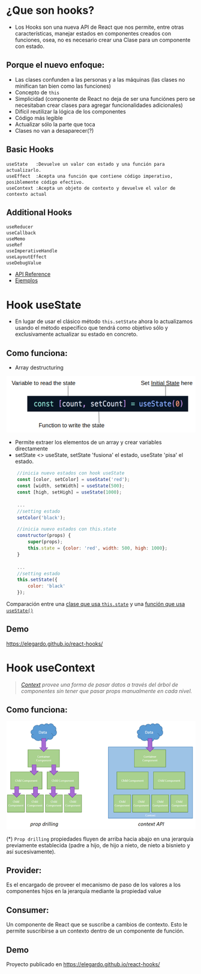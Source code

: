 # ¿Que son hooks?
* Los Hooks son una nueva API de React que nos permite, entre otras características, manejar estados en componentes creados con funciones, osea, no es necesario crear una Clase para un componente con estado.

## Porque el nuevo enfoque:
* Las clases confunden a las personas y a las máquinas (las clases no minifican tan bien como las funciones)
* Concepto de `this`
* Simplicidad (componente de React no deja de ser una funciónes pero se necesitaban crear clases para agregar funcionalidades adicionales)
* Difícil reutilizar la lógica de los componentes
* Código más legible
* Actualizar sólo la parte que toca
* Clases no van a desaparecer(?)

## Basic Hooks

	useState   :Devuelve un valor con estado y una función para actualizarlo.
	useEffect  :Acepta una función que contiene código imperativo, posiblemente código efectivo.
	useContext :Acepta un objeto de contexto y devuelve el valor de contexto actual

##	Additional Hooks

	useReducer
	useCallback
	useMemo
	useRef
	useImperativeHandle
	useLayoutEffect
	useDebugValue

* [API Reference](https://es.reactjs.org/docs/hooks-reference.html)
* [Ejemplos](https://pablomagaz.com/blog/react-hooks-gran-cambio-se-avecina)

# Hook useState

* En lugar de usar el clásico método `this.setState` ahora lo actualizamos usando el método especifico que tendrá como objetivo sólo y exclusivamente actualizar su estado en concreto.

## Como funciona:
* Array destructuring

![Screenshot](/images/array_destructuring.png)

* Permite extraer los elementos de un array y crear variables directamente
* setState <> useState, setState 'fusiona' el estado, useState 'pisa' el estado.

```javascript
	//inicia nuevo estados con hook useState
	const [color, setColor] = useState('red');
	const [width, setWidth] = useState(500);
	const [high, setHigh] = useState(1000);

	...
	//setting estado
	setColor('black');

```

```javascript
	//inicia nuevo estados con this.state
	constructor(props) {
		super(props);
		this.state = {color: 'red', width: 500, high: 1000};
	}

	...
	//setting estado
	this.setState({
		color: 'black'
	});

```
Comparación entre una [clase que usa `this.state`](/src/components/CounterUsingClass/index.js) y una [función que usa `useState()`](/src/components/CounterUsingFunction/index.js)

## Demo

https://elegardo.github.io/react-hooks/

# Hook useContext


> *[Context](https://es.reactjs.org/docs/context.html) provee una forma de pasar datos a través del árbol de componentes sin tener que pasar props manualmente en cada nivel.*

## Como funciona:

![Screenshot](/images/prop-drilling-v-context.png)

(*) `Prop drilling` propiedades fluyen de arriba hacia abajo en una jerarquía previamente establecida (padre a hijo, de hijo a nieto, de nieto a bisnieto y así sucesivamente).

## Provider:

Es el encargado de proveer el mecanismo de paso de los valores a los componentes hijos en la jerarquía mediante la propiedad value

## Consumer:

Un componente de React que se suscribe a cambios de contexto. Esto le permite suscribirse a un contexto dentro de un componente de función.

## Demo

Proyecto publicado en https://elegardo.github.io/react-hooks/